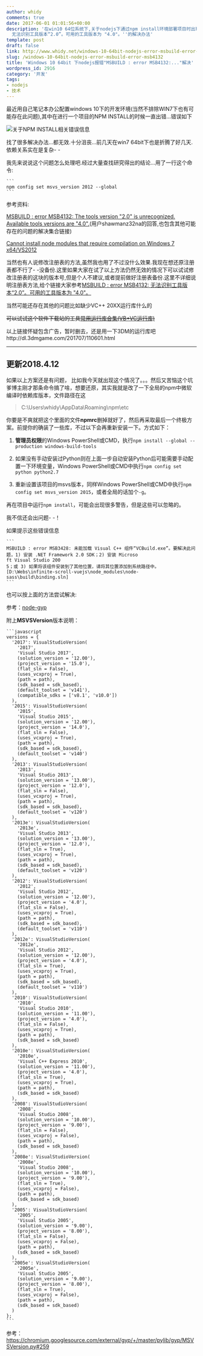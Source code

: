 ```yaml
---
author: whidy
comments: true
date: 2017-06-01 01:01:56+00:00
description: '在win10 64位系统下,关于nodejs下通过npm install环境部署项目时出现报错''MSBUILD : error MSB4132:
  无法识别工具版本“2.0”。可用的工具版本为 "4.0"。''的解决办法'
template: post
draft: false
link: http://www.whidy.net/windows-10-64bit-nodejs-error-msbuild-error-msb4132.html
slug: /windows-10-64bit-nodejs-error-msbuild-error-msb4132
title: 'Windows 10 64bit 下nodejs报错"MSBUILD : error MSB4132:..."解决'
wordpress_id: 2916
category: '开发'
tags:
- nodejs
- 技术
---
```


最近用自己笔记本办公配置windows 10下的开发环境(当然不排除WIN7下也有可能存在此问题),其中在进行一个项目的NPM INSTALL的时候一直出错...错误如下

![关于NPM INSTALL相关错误信息](https://www.whidy.net/wp-content/uploads/2017/06/errorMsg-400x261.png)

找了很多解决办法...都无效.十分沮丧...前几天在win7 64bit下也是折腾了好几天.依赖关系实在是复杂- -

我先来说说这个问题怎么处理吧.经过大量查找研究得出的结论...用了一行这个命令:

    
    ```
    npm config set msvs_version 2012 --global
    ```


参考资料:

[MSBUILD : error MSB4132: The tools version "2.0" is unrecognized. Available tools versions are "4.0".](https://github.com/chjj/pty.js/issues/60)(用户shawmanz32na的回答,也包含其他可能存在的问题的解决集合链接)

[Cannot install node modules that require compilation on Windows 7 x64/VS2012](http://stackoverflow.com/a/22411007/1342760)

当然也有人说修改注册表的方法,虽然我也用了不过没什么效果.我现在想还原注册表都不行了- -没备份.这里如果大家在试了以上方法仍然无效的情况下可以试试修改注册表的这块的版本号,但是个人不建议,或者提前做好注册表备份.这里不详细说明注册表方法,给个链接大家参考[MSBUILD : error MSB4132: 无法识别工具版本“2.0”。可用的工具版本为 "4.0"。](https://zhidao.baidu.com/question/232438617.html)

当然可能还存在其他的问题比如缺少VC++ 20XX运行库什么的

<del>可以试试这个软件下载站的工具[常用运行库合集(VB+VC运行库)](http://www.7edown.com/soft/down/soft_11510.html)</del>

以上链接怀疑包含广告，暂时删去，还是用一下3DM的运行库吧http://dl.3dmgame.com/201707/110601.html





* * *





## 更新2018.4.12


如果以上方案还是有问题， 比如我今天就出现这个情况了。。。然后又苦恼这个坑爹博主刚才那条命令搞了啥，想要还原，其实我就是改了一下全局的npm中微软编译时依赖库版本，文件路径在这


<blockquote>C:\Users\whidy\AppData\Roaming\npm\etc</blockquote>


你要是不爽就把这个里面的文件**npmrc**删掉就好了，然后再采取最后一个终极方案。前提你的确装了一些库，不过以下会再重新安装一下。方式如下：



 	
  1. **管理员权限**的Windows PowerShell或CMD，执行`npm install --global --production windows-build-tools`

 	
  2. 如果没有手动安装过Python则在上面一步自动安装Python后可能需要手动配置一下环境变量，Windows PowerShell或CMD中执行`npm config set python python2.7`

 	
  3. 重新设置该项目的msvs版本，同样Windows PowerShell或CMD中执行`npm config set msvs_version 2015`，或者全局的话加个`-g`。


再在项目中运行`npm install`，可能会出现很多警告，但是这些可以忽略的。

我不信还会出问题- -！

如果提示这些错误信息


    
    ```
    MSBUILD : error MSB3428: 未能加载 Visual C++ 组件“VCBuild.exe”。要解决此问题，1) 安装 .NET Framework 2.0 SDK；2) 安装 Microso
    ft Visual Studio 200
    5；或 3) 如果将该组件安装到了其他位置，请将其位置添加到系统路径中。 [D:\Webs\infinite-scroll-vuejs\node_modules\node-sass\build\binding.sln]
    ```



也可以按上面的方法尝试解决:

参考：[node-gyp](https://www.npmjs.com/package/node-gyp)

附上**MSVSVersion**版本说明：

    
    ```javascript
    versions = {
      '2017': VisualStudioVersion(
        '2017',
        'Visual Studio 2017',
        (solution_version = '12.00'),
        (project_version = '15.0'),
        (flat_sln = False),
        (uses_vcxproj = True),
        (path = path),
        (sdk_based = sdk_based),
        (default_toolset = 'v141'),
        (compatible_sdks = ['v8.1', 'v10.0'])
      ),
      '2015': VisualStudioVersion(
        '2015',
        'Visual Studio 2015',
        (solution_version = '12.00'),
        (project_version = '14.0'),
        (flat_sln = False),
        (uses_vcxproj = True),
        (path = path),
        (sdk_based = sdk_based),
        (default_toolset = 'v140')
      ),
      '2013': VisualStudioVersion(
        '2013',
        'Visual Studio 2013',
        (solution_version = '13.00'),
        (project_version = '12.0'),
        (flat_sln = False),
        (uses_vcxproj = True),
        (path = path),
        (sdk_based = sdk_based),
        (default_toolset = 'v120')
      ),
      '2013e': VisualStudioVersion(
        '2013e',
        'Visual Studio 2013',
        (solution_version = '13.00'),
        (project_version = '12.0'),
        (flat_sln = True),
        (uses_vcxproj = True),
        (path = path),
        (sdk_based = sdk_based),
        (default_toolset = 'v120')
      ),
      '2012': VisualStudioVersion(
        '2012',
        'Visual Studio 2012',
        (solution_version = '12.00'),
        (project_version = '4.0'),
        (flat_sln = False),
        (uses_vcxproj = True),
        (path = path),
        (sdk_based = sdk_based),
        (default_toolset = 'v110')
      ),
      '2012e': VisualStudioVersion(
        '2012e',
        'Visual Studio 2012',
        (solution_version = '12.00'),
        (project_version = '4.0'),
        (flat_sln = True),
        (uses_vcxproj = True),
        (path = path),
        (sdk_based = sdk_based),
        (default_toolset = 'v110')
      ),
      '2010': VisualStudioVersion(
        '2010',
        'Visual Studio 2010',
        (solution_version = '11.00'),
        (project_version = '4.0'),
        (flat_sln = False),
        (uses_vcxproj = True),
        (path = path),
        (sdk_based = sdk_based)
      ),
      '2010e': VisualStudioVersion(
        '2010e',
        'Visual C++ Express 2010',
        (solution_version = '11.00'),
        (project_version = '4.0'),
        (flat_sln = True),
        (uses_vcxproj = True),
        (path = path),
        (sdk_based = sdk_based)
      ),
      '2008': VisualStudioVersion(
        '2008',
        'Visual Studio 2008',
        (solution_version = '10.00'),
        (project_version = '9.00'),
        (flat_sln = False),
        (uses_vcxproj = False),
        (path = path),
        (sdk_based = sdk_based)
      ),
      '2008e': VisualStudioVersion(
        '2008e',
        'Visual Studio 2008',
        (solution_version = '10.00'),
        (project_version = '9.00'),
        (flat_sln = True),
        (uses_vcxproj = False),
        (path = path),
        (sdk_based = sdk_based)
      ),
      '2005': VisualStudioVersion(
        '2005',
        'Visual Studio 2005',
        (solution_version = '9.00'),
        (project_version = '8.00'),
        (flat_sln = False),
        (uses_vcxproj = False),
        (path = path),
        (sdk_based = sdk_based)
      ),
      '2005e': VisualStudioVersion(
        '2005e',
        'Visual Studio 2005',
        (solution_version = '9.00'),
        (project_version = '8.00'),
        (flat_sln = True),
        (uses_vcxproj = False),
        (path = path),
        (sdk_based = sdk_based)
      )
    };
    ```


参考：https://chromium.googlesource.com/external/gyp/+/master/pylib/gyp/MSVSVersion.py#259
